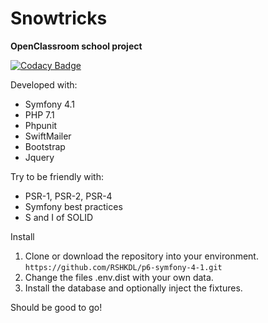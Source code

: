 # Snowtricks
**OpenClassroom school project**

[![Codacy Badge](https://api.codacy.com/project/badge/Grade/a098370e5cb2445e996f97510d1ebad1)](https://www.codacy.com/app/RSHKDL/p6-symfony-4-1?utm_source=github.com&amp;utm_medium=referral&amp;utm_content=RSHKDL/p6-symfony-4-1&amp;utm_campaign=Badge_Grade)

Developed with:

* Symfony 4.1
* PHP 7.1
* Phpunit
* SwiftMailer
* Bootstrap
* Jquery

Try to be friendly with:

* PSR-1, PSR-2, PSR-4
* Symfony best practices
* S and I of SOLID

Install

1. Clone or download the repository into your environment. `https://github.com/RSHKDL/p6-symfony-4-1.git`
2. Change the files .env.dist with your own data.
3. Install the database and optionally inject the fixtures.

Should be good to go!
